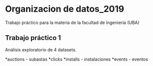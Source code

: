 # Organizacion de datos_2019
Trabajo práctico para la materia de la facultad de ingeniería (UBA)

## Trabajo práctico 1

Análisis exploratorio de 4 datasets.

 *auctions - subastas
 *clicks
 *installs - instalaciones
 *events - eventos
 
 

